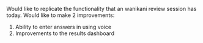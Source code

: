 Would like to replicate the functionality that an wanikani review session has today. 
Would like to make 2 improvements:
1. Ability to enter answers in using voice
2. Improvements to the results dashboard